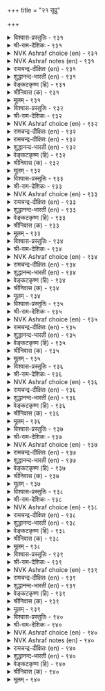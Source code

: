 +++
title = "२१ सूदु"

+++


<details><summary>विश्वास-प्रस्तुतिः - ९३१</summary>

वेण्डऱ्क वॆण्ड्रिडिनुम् सूदिनै वॆण्ड्रदूउम्  
तूण्डिऱ्पॊन् मीन्विऴुङ्गि अट्रु।       ९३१
</details>

<details><summary>श्री-राम-देशिकः - ९३१</summary>

अधिकारः ९४. द्यूतः  
न कुर्याज्जयशीलोऽपि द्यूतं, नश्येज्जितं धनम् ।  
मक्ष्याशया मीनभुक्तजलोद्गारसमं भवेत् ॥ ९३१॥
</details>

<details><summary>NVK Ashraf choice (en) - ९३१</summary>

०९३१
Don’t gamble even if you win for it draws you in
Like fishes drawn to shining baits.
(P.S. Sundaram), (N.V.K. Ashraf)
</details>

<details><summary>NVK Ashraf notes (en) - ९३१</summary>

९३१. Padmanabhan [२००३] refers to the practice amongst fishermen of Kanyakumari [Muttom area] to use glittering golden lace as bait for fishing. However, none of the २० translations from different sources compared in this exercise has interpreted this way. However Kālingar, one of the five traditional commentators of Kural interpret the phrase “तूण्डिल् पॊन्” as “bait of gold”. On the contrary, the phrase has been invariably taken to mean “metal hook” with the word “पॊन्” once actually being used as a reference to any “metal”. The type of metal implied has to be inferred from the context [Sethu Pillai, १९७४].
</details>

<details><summary>रामचन्द्र-दीक्षितः (en) - ९३१</summary>

931 vēṇṭaṟka veṉṟiṭiṉum cūtiṉai veṉṟatūum  
tūṇṭiṟpoṉ mīṉviḻuṅki aṟṟu.

931\. Do not desire to gamble even if you win; for your gain is like the bait to a fish.  
</details>

<details><summary>शुद्धानन्द-भारती (en) - ९३१</summary>

1\. வேண்டற்க வென்றிடினும் சூதினை வென்றதூஉம்  
தூண்டிற்பொன் மீன்விழுங்கி யற்று.  
Avoid gambling, albeit you win  
Gulping bait-hook what does fish gain?        931  
</details>

<details><summary>वेङ्कटकृष्ण (हि) - ९३१</summary>

931
चाह जुए की हो नहीं, यद्यपि जय स्वाधीन ।  
जय भी तो कांटा सदृश, जिसे निगलता मीन ॥
</details>

<details><summary>श्रीनिवास (क) - ९३१</summary>

931. जूजिनल्लि गॆलुवुदादरू जूजन्नु बयसबारदु; आ गॆल्लुविकॆ कूड, गाळद तुदिय लोहवन्नु मीनु (आहारवॆण्दु
ऎणिसि) नुङ्गिदन्तॆ.

</details>

<details><summary>मूलम् - ९३१</summary>

वेण्डऱ्क वॆण्ड्रिडिनुम् सूदिनै वॆण्ड्रदूउम्  
तूण्डिऱ्पॊन् मीन्विऴुङ्गि अट्रु।       ९३१
</details>

<details><summary>विश्वास-प्रस्तुतिः - ९३२</summary>

ऒण्ड्रॆय्दि नूऱिऴक्कुम् सूदर्क्कुम् उण्डाङ्गॊल्  
नण्ड्रॆय्दि वाऴ्वदोर् आऱु।      ९३२
</details>

<details><summary>श्री-राम-देशिकः - ९३२</summary>

प्राप्यौकांशं शतांशानां त्यक्ता द्यूतोपसेवकः ।  
धर्मकामप्राप्तिमार्गं न लभेत कदाचन ॥ ९३२॥
</details>

<details><summary>NVK Ashraf choice (en) - ९३२</summary>

०९३२
Can gamblers gain anything good in life
Who gain one and lose a hundred? *
(P.S. Sundaram)
</details>

<details><summary>रामचन्द्र-दीक्षितः (en) - ९३२</summary>

932 oṉṟueyti nūṟuiḻakkum cūtarkkum uṇṭāṅkol  
naṉṟueyti vāḻvatōr āṟu.

932\. Can gamblers who lose a hundred times before winning once ever dream of an upright life?  
</details>

<details><summary>रामचन्द्र-दीक्षितः (en) - ९३२</summary>

932 oṉṟueyti nūṟuiḻakkum cūtarkkum uṇṭāṅkol  
naṉṟueyti vāḻvatōr āṟu.

932\. Can gamblers who lose a hundred times before winning once ever dream of an upright life?  
</details>

<details><summary>शुद्धानन्द-भारती (en) - ९३२</summary>

2\. ஒன்றெய்தி நூறிழக்கும் சூதர்க்கும் உண்டாங்கொல்  
நன்றெய்தி வாழ்வதோர் ஆறு.  
Can gamblers in life good obtain  
Who lose a hundred one to gain?        932  
</details>

<details><summary>वेङ्कटकृष्ण (हि) - ९३२</summary>

932
लाभ, जुआरी, एक कर, फिर सौ को खो जाय ।  
वह भी क्या सुख प्राप्ति का, जीवन-पथ पा जाय ॥
</details>

<details><summary>श्रीनिवास (क) - ९३२</summary>

932. ऒन्दन्नु गॆद्दु नूर्मडियागि कळॆदुकॊळ्ळुव जूजु कोररिगॆ सुख पडॆदु बाळुव मार्गवुण्टॆ?

</details>

<details><summary>मूलम् - ९३२</summary>

ऒण्ड्रॆय्दि नूऱिऴक्कुम् सूदर्क्कुम् उण्डाङ्गॊल्  
नण्ड्रॆय्दि वाऴ्वदोर् आऱु।      ९३२
</details>

<details><summary>विश्वास-प्रस्तुतिः - ९३३</summary>

उरुळायम् ओवादु कूऱिन् पॊरुळायम्  
पोऒय्प् पुऱमे पडुम्।      ९३३
</details>

<details><summary>श्री-राम-देशिकः - ९३३</summary>

अक्षेण भ्रमणार्हेण लाभार्थं द्यूतकारिभिः ।  
सञ्चितार्थस्तथा लाभो रिपूणां सविधं व्रजेत् ॥ ९३३॥
</details>

<details><summary>NVK Ashraf choice (en) - ९३३</summary>

०९३३
To be lost all the time in the rolling dice
Is to lose your hoarded wealth to others.
(P.S. Sundaram)
</details>

<details><summary>रामचन्द्र-दीक्षितः (en) - ९३३</summary>

933 uruḷāyam ōvātu kūṟiṉ poruḷāyam  
pōoyp puṟamē paṭum.

933\. If one continually plays with the rolling dice one’s riches desert one to enrich one’s enemies.  
</details>

<details><summary>शुद्धानन्द-भारती (en) - ९३३</summary>

3\. உருளாயம் ஓவாது கூறின் பொருளாயம்  
போஒய்ப் புறமே படும்.  
If kings indulge in casting dice  
All their fortune will flow to foes.        933  
</details>

<details><summary>वेङ्कटकृष्ण (हि) - ९३३</summary>

933
पासा फेंक सदा रहा, करते धन की आस ।  
उसका धन औ’ आय सब, चलें शत्रु के पास ॥
</details>

<details><summary>श्रीनिवास (क) - ९३३</summary>

933. (अरसनादवनु) उरुळुव दाळवन्नु ऊहिसि हेळि बरुव हणवन्नु ऎडॆबिडदॆ तॊडगिसि जूजाडिदरॆ, अवन
गळिकॆयु कैतप्पि होगि इतरर (हगॆगळ) कै सेरुवुदु.

</details>

<details><summary>मूलम् - ९३३</summary>

उरुळायम् ओवादु कूऱिन् पॊरुळायम्  
पोऒय्प् पुऱमे पडुम्।      ९३३
</details>

<details><summary>विश्वास-प्रस्तुतिः - ९३४</summary>

सिऱुमै पलसॆय्दु सीरऴिक्कुम् सूदिन्  
वऱुमै तरुवदॊण्ड्रु इल्।      ९३४
</details>

<details><summary>श्री-राम-देशिकः - ९३४</summary>

स्वाश्रितानां बहुक्लेशप्रदानात् कीर्तिनाशनात् ।  
दारिद्र्यदायकं द्यूतसदृशं नास्ति किञ्चन ॥ ९३४॥
</details>

<details><summary>NVK Ashraf choice (en) - ९३४</summary>

०९३४
There is nothing like gambling to bring
Poverty, sorrow and disgrace.
(P.S. Sundaram)
</details>

<details><summary>रामचन्द्र-दीक्षितः (en) - ९३४</summary>

934 ciṟumai palaceytu cīraḻikkum cūtiṉ  
vaṟumai taruvatuoṉṟu il.

934\. Nothing brings on poverty more than gambling. It ruins one’s fame and is the mother of all evils.  
</details>

<details><summary>शुद्धानन्द-भारती (en) - ९३४</summary>

4\. சிறுமை பலசெய்து சீரழிக்கும் சூதின்  
வறுமை தருவதொன்று இல்.  
Nothing will make you poor like game  
Which adds to woes and ruins fame.        934  
</details>

<details><summary>वेङ्कटकृष्ण (हि) - ९३४</summary>

934
करता यश का नाश है, दे कर सब दुख-जाल ।  
और न कोई द्यूत सम, बनायगा कंगाल ॥
</details>

<details><summary>श्रीनिवास (क) - ९३४</summary>

934. हलवु तॆरद दुःखगळन्नु तन्दॊड्डि कीर्तियन्नु अळिसुव जूजिगिन्त दारिद्र्य तरुवुदु बेरॊन्दिल्ल.

</details>

<details><summary>मूलम् - ९३४</summary>

सिऱुमै पलसॆय्दु सीरऴिक्कुम् सूदिन्  
वऱुमै तरुवदॊण्ड्रु इल्।      ९३४
</details>

<details><summary>विश्वास-प्रस्तुतिः - ९३५</summary>

कवऱुम् कऴगमुम् कैयुम् तरुक्कि  
इवऱियार् इल्लागि यार्।      ९३५
</details>

<details><summary>श्री-राम-देशिकः - ९३५</summary>

स तु सर्वसमर्थोऽपि भवेन्नूनमकिञ्चनः ।  
अक्षं द्यूतस्थलं द्यूतकृत्यं यः सेवते सदा ॥ ९३५॥
</details>

<details><summary>NVK Ashraf choice (en) - ९३५</summary>

०९३५
They lose all who will not give up the dice,
The board and the throw.
(P.S. Sundaram)
</details>

<details><summary>रामचन्द्र-दीक्षितः (en) - ९३५</summary>

935 kavaṟum kaḻakamum kaiyum tarukki  
ivaṟiyār illāki yār.

935\. None but those who dream of dice and the gaming table will come to grief.  
</details>

<details><summary>शुद्धानन्द-भारती (en) - ९३५</summary>

5\. கவறும் கழகமும் கையும் தருக்கி  
இவறியார் இல்லாகி யார்.  
The game, game-hall and gambler's art  
Who sought with glee have come to nought.        935  
</details>

<details><summary>वेङ्कटकृष्ण (हि) - ९३५</summary>

935
पासा, जुआ-घर तथा, हस्य-कुशलता मान ।  
जुए को हठ से पकड़, निर्धन हुए निदान ॥
</details>

<details><summary>श्रीनिवास (क) - ९३५</summary>

935. द्यूतद दाळगळन्नु आडुव कूटवन्नु तम्म कैबळकवन्नू मॆच्चि बयसि कैबिडलारद अरसरु सिरियल्लि
कळॆदुकॊण्डु दरिद्ररारुतारॆ.

</details>

<details><summary>मूलम् - ९३५</summary>

कवऱुम् कऴगमुम् कैयुम् तरुक्कि  
इवऱियार् इल्लागि यार्।      ९३५
</details>

<details><summary>विश्वास-प्रस्तुतिः - ९३६</summary>

अगडारार् अल्लल् उऴप्पर्सू तॆन्नुम्  
मुगडियान् मूडप्पट् टार्।       ९३६
</details>

<details><summary>श्री-राम-देशिकः - ९३६</summary>

दारिद्र्यदेवता द्यूतनाम्नी यं तु समाश्रयेत् ।  
इह सर्वसुखैर्मुक्तः स परे नरकं व्रजेत् ॥ ९३६॥
</details>

<details><summary>NVK Ashraf choice (en) - ९३६</summary>

०९३६
Those blindfolded by the dark ogress called dice
Will starve and suffer in distress. *
(N.V.K. Ashraf), (S.M. Diaz)
</details>

<details><summary>रामचन्द्र-दीक्षितः (en) - ९३६</summary>

936 akaṭārār allal uḻapparcūtu eṉṉum  
mukaṭiyāl mūṭappaṭ ṭār.

936\. Torments of poverty and hell befall one who is seized by the demon of gambling.  
</details>

<details><summary>शुद्धानन्द-भारती (en) - ९३६</summary>

6\. அகடாரார் அல்லல் உழப்பர் சூதென்னும்  
முகடியால் மூடப்பட்ட டார்.  
Men swallowed by the ogress, dice  
Suffer grief and want by that vice.        936  
</details>

<details><summary>वेङ्कटकृष्ण (हि) - ९३६</summary>

936
जुआरूप ज्येष्ठा जिन्हें, मूँह में लेती ड़ाल ।  
उन्हें न मिलता पेट भर, भोगें दुख कराल ॥
</details>

<details><summary>श्रीनिवास (क) - ९३६</summary>

936. जूजु ऎन्नुव मूदेविय वशवाददरु बदुक्किद्दाग तावु तम्म हॊट्टॆ तुम्ब उण्णदॆ हलवु दुःखगळिन्द
बाधिसल्पट्टु नरककॆ होगुवरु.

</details>

<details><summary>मूलम् - ९३६</summary>

अगडारार् अल्लल् उऴप्पर्सू तॆन्नुम्  
मुगडियान् मूडप्पट् टार्।       ९३६
</details>

<details><summary>विश्वास-प्रस्तुतिः - ९३७</summary>

पऴगिय सॆल्वमुम् पण्बुम् कॆडुक्कुम्  
कऴगत्तुक् कालै पुगिन्।      ९३७
</details>

<details><summary>श्री-राम-देशिकः - ९३७</summary>

पित्रार्जितधनं तस्य सद्गुणोऽपि विनश्यति ।  
द्यूतक्रीडाङ्गणे येन सर्वः कालोऽपि याप्यते ॥ ९३७॥
</details>

<details><summary>NVK Ashraf choice (en) - ९३७</summary>

०९३७
Time wasted in a gambling house
Will end one’s ancestral wealth and worth. *
(P.S. Sundaram)
</details>

<details><summary>रामचन्द्र-दीक्षितः (en) - ९३७</summary>

937 paḻakiya celvamum paṇpum keṭukkum  
kaḻakattuk kālai pukiṉ.

937\. Ceaseless gambling destroys one’s ancestral wealth and fame.  
</details>

<details><summary>शुद्धानन्द-भारती (en) - ९३७</summary>

7\. பழகிய செல்வமும் பண்பும் கெடுக்கும்  
கழகத்துக் காலை புகின்.  
If men their time in game-den spend  
Ancestral wealth and virtues end.        937  
</details>

<details><summary>वेङ्कटकृष्ण (हि) - ९३७</summary>

937
द्यूत-भुमि में काल सब, जो करना है वास ।  
करता पैतृक धन तथा, श्रेष्ठ गुणों का नाश ॥
</details>

<details><summary>श्रीनिवास (क) - ९३७</summary>

937. जूजडुव कूटदल्लि अरसनु धर्म, अर्थ, कामगळन्नु मीरि कालहरण माडिदरॆ, परम्परयागि अवनिगॆ बन्द
सिरिसम्पत्तुगळू मत्तु स्वाभाविकवाद सद्गुणगळू नाशवागि होगुत्तवॆ.

</details>

<details><summary>मूलम् - ९३७</summary>

पऴगिय सॆल्वमुम् पण्बुम् कॆडुक्कुम्  
कऴगत्तुक् कालै पुगिन्।      ९३७
</details>

<details><summary>विश्वास-प्रस्तुतिः - ९३८</summary>

पॊरुळ् कॆडुत्तुप् पॊय्मेऱ्कॊळीइ अरुळ्गॆडुत्तु  
अल्लल् उऴप्पिक्कुम् सूदु।       ९३८
</details>

<details><summary>श्री-राम-देशिकः - ९३८</summary>

असत्यभाषणं वित्तनाशः कारुण्यवर्जनम् ।  
सर्वनिमाननर्थांश्च द्यूतकर्म प्रयच्छति ॥ ९३८॥
</details>

<details><summary>NVK Ashraf choice (en) - ९३८</summary>

०९३८
Dicing loses wealth, imposes lies,
Kills grace and causes sorrow.
(P.S. Sundaram)
</details>

<details><summary>रामचन्द्र-दीक्षितः (en) - ९३८</summary>

938 poruḷkoṭuttup poymēṟ koḷīi aruḷkeṭuttu  
allal uḻappikkum cūtu.

938\. Gambling destroys wealth, makes one play false, kills all virtues, and brings on distress.  
</details>

<details><summary>शुद्धानन्द-भारती (en) - ९३८</summary>

8\. பொருள்கெடுத்துப் பொய்மேற் கொளீஇ அருள்கெடுத்து  
அல்லல் உழப்பிக்கும் சூது.  
Game ruins wealth and spoils grace  
Leads to lies and wretched woes.        938  
</details>

<details><summary>वेङ्कटकृष्ण (हि) - ९३८</summary>

938
पेरित मिथ्या-कर्म में, करके धन को नष्ट ।  
दया-धर्म का नाश कर, जुआ दिलाता कष्ट ॥
</details>

<details><summary>श्रीनिवास (क) - ९३८</summary>

938. जूजु हणवन्नु कळॆदुकॊण्डु सुळ्ळु हेळुवन्तॆ माडुवुदु; दैव कृपयन्नु कॆडिसि हल तॆरनाद दुःखगळन्नु
(इहपरगळॆरडरल्लू) तन्दॊड्डुवुदु.

</details>

<details><summary>मूलम् - ९३८</summary>

पॊरुळ् कॆडुत्तुप् पॊय्मेऱ्कॊळीइ अरुळ्गॆडुत्तु  
अल्लल् उऴप्पिक्कुम् सूदु।       ९३८
</details>

<details><summary>विश्वास-प्रस्तुतिः - ९३९</summary>

उडैसॆल्वम् ऊण्ऒळि कल्विऎण्ड्रु ऐन्दुम्  
अडैयावाम् आयङ् गॊळिन्।       ९३९
</details>

<details><summary>श्री-राम-देशिकः - ९३९</summary>

धनविद्यायशोवस्त्रभोजनानां च पञ्चकम् ।  
तं विहाय विनिर्याति सेवते द्यूतकर्म यः ॥ ९३९॥
</details>

<details><summary>NVK Ashraf choice (en) - ९३९</summary>

०९३९
Gambling will make one lose these five:
Riches, food, fame, learning and clothes.
(N.V.K. Ashraf)
</details>

<details><summary>रामचन्द्र-दीक्षितः (en) - ९३९</summary>

939 uṭaicelvam ūṇoḷi kalviyeṉṟu aintum  
aṭaiyāvām āyam koḷiṉ.

939\. A king whose hobby is gambling has neither raiment nor food, nor wealth nor renown nor learning.  
</details>

<details><summary>शुद्धानन्द-भारती (en) - ९३९</summary>

9\. உடைசெல்வம் ஊண்ஒளி கல்விஎன்று ஐந்தும்  
அடையாவாம் ஆயம் கொளின்.  
Dress, wealth, food, fame, learning-these five  
In gambler's hand will never thrive.        939  
</details>

<details><summary>वेङ्कटकृष्ण (हि) - ९३९</summary>

939
रोटी कपड़ा संपदा, विद्या औ’ सम्मान ।  
पाँचों नहिं उनके यहाँ, जिन्हें जुए की बान ॥
</details>

<details><summary>श्रीनिवास (क) - ९३९</summary>

939. ऒब्बनु जूजाडुवुदन्नु कैगॊण्डरॆ, उडुपु, सिरि, आहार, कीर्ति मत्तु ज्ञानवॆम्ब ऐदु अवनिन्द मरॆयागुत्तवॆ.

</details>

<details><summary>मूलम् - ९३९</summary>

उडैसॆल्वम् ऊण्ऒळि कल्विऎण्ड्रु ऐन्दुम्  
अडैयावाम् आयङ् गॊळिन्।       ९३९
</details>

<details><summary>विश्वास-प्रस्तुतिः - ९४०</summary>

इऴत्तॊऱूउम् कादलिक्कुम् सूदेबोल् तुन्बम्  
उऴत्तॊऱूउम् कादट्रु उयिर्।       ९४०
</details>

<details><summary>श्री-राम-देशिकः - ९४०</summary>

असकृन्नष्टत्तोऽपि द्यूतं कुर्याद्यथेपस्या ।  
रोगार्तोऽप्यसकृत्तद्वन्मर्त्यो वाञ्छति जीवितुम् ॥ ९४०॥
</details>

<details><summary>NVK Ashraf choice (en) - ९४०</summary>

०९४०
Like the attachment to life despite sufferings
Is the love for gambling despite loss. *
(K. Kannan)
</details>

<details><summary>NVK Ashraf notes (en) - ९४०</summary>

९४०. (P.S. Sundaram) would say: "Life goes on in spite of loss and stakes in spite of loss!"
</details>

<details><summary>रामचन्द्र-दीक्षितः (en) - ९४०</summary>

940 iḻattoṟūum kātalikkum cūtēpōl tuṉpam  
uḻattoṟūum kātaṟṟu uyir.

940\. In spite of all the ills of life we cling to it. In spite of all losses, a gambler clings to his dice.  
</details>

<details><summary>शुद्धानन्द-भारती (en) - ९४०</summary>

10\. இழத்தொறூஉம் காதலிக்கும் சூதேபோல் துன்பம்  
உழத்தொறூஉம் காதற்று உயிர்.  
Love for game grows with every loss  
As love for life with sorrows grows.        940  
</details>

<details><summary>वेङ्कटकृष्ण (हि) - ९४०</summary>

940
खोते खोते धन सभी, यथा जुएँ में मोह ।  
सहते सहते दुःख भी, है जीने में मोह ॥
</details>

<details><summary>श्रीनिवास (क) - ९४०</summary>

940. इहपरगळॆरडरल्लियू ऒब्बनन्नु कीळागि माडि, दुःखदिन्द कष्टक्केडु माडूवुदु अवनु बयसुव जूजु; अदे
रीति, जीवद मेलिन व्यामोहवू- (मनुष्यन) दुःखवन्नु हॆच्चिसि अवनन्नु तोदरॆयल्लि सिलुकिसुवुदु.
</details>

<details><summary>मूलम् - ९४०</summary>

इऴत्तॊऱूउम् कादलिक्कुम् सूदेबोल् तुन्बम्  
उऴत्तॊऱूउम् कादट्रु उयिर्।       ९४०
</details>
